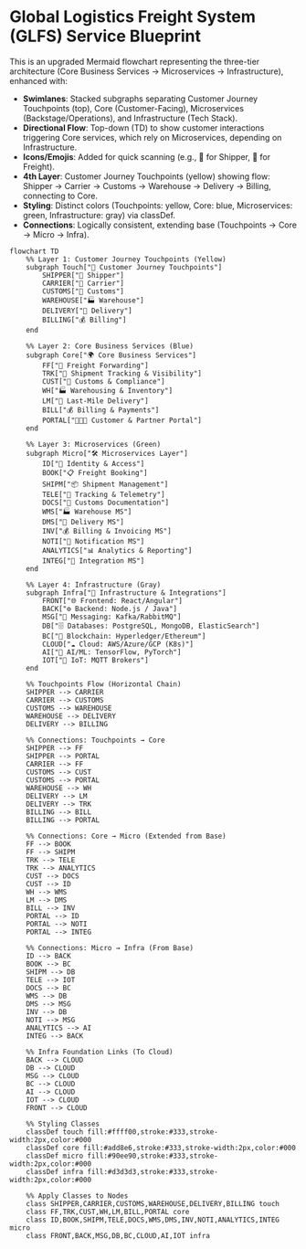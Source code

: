 # Global Logistics Freight System (GLFS) Service Blueprint

This is an upgraded Mermaid flowchart representing the three-tier architecture (Core Business Services → Microservices → Infrastructure), enhanced with:

- **Swimlanes**: Stacked subgraphs separating Customer Journey Touchpoints (top), Core (Customer-Facing), Microservices (Backstage/Operations), and Infrastructure (Tech Stack).
- **Directional Flow**: Top-down (TD) to show customer interactions triggering Core services, which rely on Microservices, depending on Infrastructure.
- **Icons/Emojis**: Added for quick scanning (e.g., 👤 for Shipper, 🚛 for Freight).
- **4th Layer**: Customer Journey Touchpoints (yellow) showing flow: Shipper → Carrier → Customs → Warehouse → Delivery → Billing, connecting to Core.
- **Styling**: Distinct colors (Touchpoints: yellow, Core: blue, Microservices: green, Infrastructure: gray) via classDef.
- **Connections**: Logically consistent, extending base (Touchpoints → Core → Micro → Infra).

```mermaid
flowchart TD
    %% Layer 1: Customer Journey Touchpoints (Yellow)
    subgraph Touch["👥 Customer Journey Touchpoints"]
        SHIPPER["👤 Shipper"]
        CARRIER["🚛 Carrier"]
        CUSTOMS["🛃 Customs"]
        WAREHOUSE["🏭 Warehouse"]
        DELIVERY["🚚 Delivery"]
        BILLING["💰 Billing"]
    end

    %% Layer 2: Core Business Services (Blue)
    subgraph Core["🌍 Core Business Services"]
        FF["🚛 Freight Forwarding"]
        TRK["📡 Shipment Tracking & Visibility"]
        CUST["🛃 Customs & Compliance"]
        WH["🏭 Warehousing & Inventory"]
        LM["🚚 Last-Mile Delivery"]
        BILL["💰 Billing & Payments"]
        PORTAL["🧑‍🤝‍🧑 Customer & Partner Portal"]
    end

    %% Layer 3: Microservices (Green)
    subgraph Micro["🛠️ Microservices Layer"]
        ID["🔐 Identity & Access"]
        BOOK["📋 Freight Booking"]
        SHIPM["📦 Shipment Management"]
        TELE["📡 Tracking & Telemetry"]
        DOCS["📄 Customs Documentation"]
        WMS["🏭 Warehouse MS"]
        DMS["🚚 Delivery MS"]
        INV["💰 Billing & Invoicing MS"]
        NOTI["🔔 Notification MS"]
        ANALYTICS["📊 Analytics & Reporting"]
        INTEG["🔗 Integration MS"]
    end

    %% Layer 4: Infrastructure (Gray)
    subgraph Infra["🔐 Infrastructure & Integrations"]
        FRONT["🌐 Frontend: React/Angular"]
        BACK["⚙️ Backend: Node.js / Java"]
        MSG["📨 Messaging: Kafka/RabbitMQ"]
        DB["🗄️ Databases: PostgreSQL, MongoDB, ElasticSearch"]
        BC["🔗 Blockchain: Hyperledger/Ethereum"]
        CLOUD["☁️ Cloud: AWS/Azure/GCP (K8s)"]
        AI["🤖 AI/ML: TensorFlow, PyTorch"]
        IOT["📶 IoT: MQTT Brokers"]
    end

    %% Touchpoints Flow (Horizontal Chain)
    SHIPPER --> CARRIER
    CARRIER --> CUSTOMS
    CUSTOMS --> WAREHOUSE
    WAREHOUSE --> DELIVERY
    DELIVERY --> BILLING

    %% Connections: Touchpoints → Core
    SHIPPER --> FF
    SHIPPER --> PORTAL
    CARRIER --> FF
    CUSTOMS --> CUST
    CUSTOMS --> PORTAL
    WAREHOUSE --> WH
    DELIVERY --> LM
    DELIVERY --> TRK
    BILLING --> BILL
    BILLING --> PORTAL

    %% Connections: Core → Micro (Extended from Base)
    FF --> BOOK
    FF --> SHIPM
    TRK --> TELE
    TRK --> ANALYTICS
    CUST --> DOCS
    CUST --> ID
    WH --> WMS
    LM --> DMS
    BILL --> INV
    PORTAL --> ID
    PORTAL --> NOTI
    PORTAL --> INTEG

    %% Connections: Micro → Infra (From Base)
    ID --> BACK
    BOOK --> BC
    SHIPM --> DB
    TELE --> IOT
    DOCS --> BC
    WMS --> DB
    DMS --> MSG
    INV --> DB
    NOTI --> MSG
    ANALYTICS --> AI
    INTEG --> BACK

    %% Infra Foundation Links (To Cloud)
    BACK --> CLOUD
    DB --> CLOUD
    MSG --> CLOUD
    BC --> CLOUD
    AI --> CLOUD
    IOT --> CLOUD
    FRONT --> CLOUD

    %% Styling Classes
    classDef touch fill:#ffff00,stroke:#333,stroke-width:2px,color:#000
    classDef core fill:#add8e6,stroke:#333,stroke-width:2px,color:#000
    classDef micro fill:#90ee90,stroke:#333,stroke-width:2px,color:#000
    classDef infra fill:#d3d3d3,stroke:#333,stroke-width:2px,color:#000

    %% Apply Classes to Nodes
    class SHIPPER,CARRIER,CUSTOMS,WAREHOUSE,DELIVERY,BILLING touch
    class FF,TRK,CUST,WH,LM,BILL,PORTAL core
    class ID,BOOK,SHIPM,TELE,DOCS,WMS,DMS,INV,NOTI,ANALYTICS,INTEG micro
    class FRONT,BACK,MSG,DB,BC,CLOUD,AI,IOT infra
